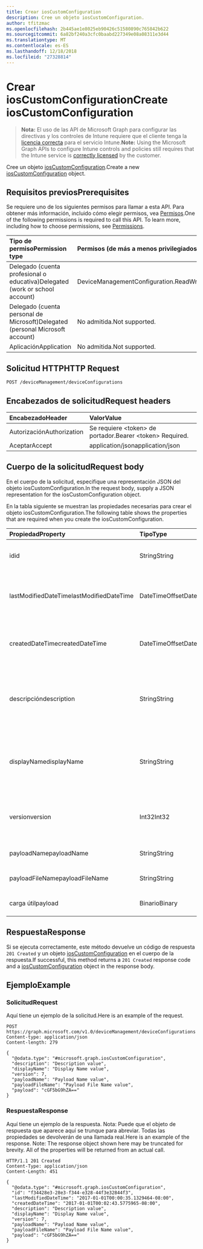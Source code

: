 ```yaml
---
title: Crear iosCustomConfiguration
description: Cree un objeto iosCustomConfiguration.
author: tfitzmac
ms.openlocfilehash: 2b445ae1e8025eb90426c51580890c765842b622
ms.sourcegitcommit: 6a82bf240a3cfc0baabd227349e08a08311e3d44
ms.translationtype: MT
ms.contentlocale: es-ES
ms.lasthandoff: 12/18/2018
ms.locfileid: "27328814"
---
```

# <a name="create-ioscustomconfiguration"></a><span data-ttu-id="1e08f-103">Crear iosCustomConfiguration</span><span class="sxs-lookup"><span data-stu-id="1e08f-103">Create iosCustomConfiguration</span></span>

> <span data-ttu-id="1e08f-104">**Nota:** El uso de las API de Microsoft Graph para configurar las directivas y los controles de Intune requiere que el cliente tenga la [licencia correcta](https://go.microsoft.com/fwlink/?linkid=839381) para el servicio Intune.</span><span class="sxs-lookup"><span data-stu-id="1e08f-104">**Note:** Using the Microsoft Graph APIs to configure Intune controls and policies still requires that the Intune service is [correctly licensed](https://go.microsoft.com/fwlink/?linkid=839381) by the customer.</span></span>

<span data-ttu-id="1e08f-105">Cree un objeto [iosCustomConfiguration](../resources/intune-deviceconfig-ioscustomconfiguration.md).</span><span class="sxs-lookup"><span data-stu-id="1e08f-105">Create a new [iosCustomConfiguration](../resources/intune-deviceconfig-ioscustomconfiguration.md) object.</span></span>
## <a name="prerequisites"></a><span data-ttu-id="1e08f-106">Requisitos previos</span><span class="sxs-lookup"><span data-stu-id="1e08f-106">Prerequisites</span></span>
<span data-ttu-id="1e08f-p101">Se requiere uno de los siguientes permisos para llamar a esta API. Para obtener más información, incluido cómo elegir permisos, vea [Permisos](/graph/permissions-reference).</span><span class="sxs-lookup"><span data-stu-id="1e08f-p101">One of the following permissions is required to call this API. To learn more, including how to choose permissions, see [Permissions](/graph/permissions-reference).</span></span>

|<span data-ttu-id="1e08f-109">Tipo de permiso</span><span class="sxs-lookup"><span data-stu-id="1e08f-109">Permission type</span></span>|<span data-ttu-id="1e08f-110">Permisos (de más a menos privilegiados)</span><span class="sxs-lookup"><span data-stu-id="1e08f-110">Permissions (from most to least privileged)</span></span>|
|:---|:---|
|<span data-ttu-id="1e08f-111">Delegado (cuenta profesional o educativa)</span><span class="sxs-lookup"><span data-stu-id="1e08f-111">Delegated (work or school account)</span></span>|<span data-ttu-id="1e08f-112">DeviceManagementConfiguration.ReadWrite.All</span><span class="sxs-lookup"><span data-stu-id="1e08f-112">DeviceManagementConfiguration.ReadWrite.All</span></span>|
|<span data-ttu-id="1e08f-113">Delegado (cuenta personal de Microsoft)</span><span class="sxs-lookup"><span data-stu-id="1e08f-113">Delegated (personal Microsoft account)</span></span>|<span data-ttu-id="1e08f-114">No admitida.</span><span class="sxs-lookup"><span data-stu-id="1e08f-114">Not supported.</span></span>|
|<span data-ttu-id="1e08f-115">Aplicación</span><span class="sxs-lookup"><span data-stu-id="1e08f-115">Application</span></span>|<span data-ttu-id="1e08f-116">No admitida.</span><span class="sxs-lookup"><span data-stu-id="1e08f-116">Not supported.</span></span>|

## <a name="http-request"></a><span data-ttu-id="1e08f-117">Solicitud HTTP</span><span class="sxs-lookup"><span data-stu-id="1e08f-117">HTTP Request</span></span>
<!-- {
  "blockType": "ignored"
}
-->
``` http
POST /deviceManagement/deviceConfigurations
```

## <a name="request-headers"></a><span data-ttu-id="1e08f-118">Encabezados de solicitud</span><span class="sxs-lookup"><span data-stu-id="1e08f-118">Request headers</span></span>
|<span data-ttu-id="1e08f-119">Encabezado</span><span class="sxs-lookup"><span data-stu-id="1e08f-119">Header</span></span>|<span data-ttu-id="1e08f-120">Valor</span><span class="sxs-lookup"><span data-stu-id="1e08f-120">Value</span></span>|
|:---|:---|
|<span data-ttu-id="1e08f-121">Autorización</span><span class="sxs-lookup"><span data-stu-id="1e08f-121">Authorization</span></span>|<span data-ttu-id="1e08f-122">Se requiere &lt;token&gt; de portador.</span><span class="sxs-lookup"><span data-stu-id="1e08f-122">Bearer &lt;token&gt; Required.</span></span>|
|<span data-ttu-id="1e08f-123">Aceptar</span><span class="sxs-lookup"><span data-stu-id="1e08f-123">Accept</span></span>|<span data-ttu-id="1e08f-124">application/json</span><span class="sxs-lookup"><span data-stu-id="1e08f-124">application/json</span></span>|

## <a name="request-body"></a><span data-ttu-id="1e08f-125">Cuerpo de la solicitud</span><span class="sxs-lookup"><span data-stu-id="1e08f-125">Request body</span></span>
<span data-ttu-id="1e08f-126">En el cuerpo de la solicitud, especifique una representación JSON del objeto iosCustomConfiguration.</span><span class="sxs-lookup"><span data-stu-id="1e08f-126">In the request body, supply a JSON representation for the iosCustomConfiguration object.</span></span>

<span data-ttu-id="1e08f-127">En la tabla siguiente se muestran las propiedades necesarias para crear el objeto iosCustomConfiguration.</span><span class="sxs-lookup"><span data-stu-id="1e08f-127">The following table shows the properties that are required when you create the iosCustomConfiguration.</span></span>

|<span data-ttu-id="1e08f-128">Propiedad</span><span class="sxs-lookup"><span data-stu-id="1e08f-128">Property</span></span>|<span data-ttu-id="1e08f-129">Tipo</span><span class="sxs-lookup"><span data-stu-id="1e08f-129">Type</span></span>|<span data-ttu-id="1e08f-130">Descripción</span><span class="sxs-lookup"><span data-stu-id="1e08f-130">Description</span></span>|
|:---|:---|:---|
|<span data-ttu-id="1e08f-131">id</span><span class="sxs-lookup"><span data-stu-id="1e08f-131">id</span></span>|<span data-ttu-id="1e08f-132">String</span><span class="sxs-lookup"><span data-stu-id="1e08f-132">String</span></span>|<span data-ttu-id="1e08f-133">Clave de la entidad.</span><span class="sxs-lookup"><span data-stu-id="1e08f-133">Key of the entity.</span></span> <span data-ttu-id="1e08f-134">Heredado de [deviceConfiguration](../resources/intune-deviceconfig-deviceconfiguration.md)</span><span class="sxs-lookup"><span data-stu-id="1e08f-134">Inherited from [deviceConfiguration](../resources/intune-deviceconfig-deviceconfiguration.md)</span></span>|
|<span data-ttu-id="1e08f-135">lastModifiedDateTime</span><span class="sxs-lookup"><span data-stu-id="1e08f-135">lastModifiedDateTime</span></span>|<span data-ttu-id="1e08f-136">DateTimeOffset</span><span class="sxs-lookup"><span data-stu-id="1e08f-136">DateTimeOffset</span></span>|<span data-ttu-id="1e08f-137">Fecha y hora en la que se modificó el objeto por última vez.</span><span class="sxs-lookup"><span data-stu-id="1e08f-137">DateTime the object was last modified.</span></span> <span data-ttu-id="1e08f-138">Heredado de [deviceConfiguration](../resources/intune-deviceconfig-deviceconfiguration.md)</span><span class="sxs-lookup"><span data-stu-id="1e08f-138">Inherited from [deviceConfiguration](../resources/intune-deviceconfig-deviceconfiguration.md)</span></span>|
|<span data-ttu-id="1e08f-139">createdDateTime</span><span class="sxs-lookup"><span data-stu-id="1e08f-139">createdDateTime</span></span>|<span data-ttu-id="1e08f-140">DateTimeOffset</span><span class="sxs-lookup"><span data-stu-id="1e08f-140">DateTimeOffset</span></span>|<span data-ttu-id="1e08f-141">Fecha y hora en la que se creó el objeto.</span><span class="sxs-lookup"><span data-stu-id="1e08f-141">DateTime the object was created.</span></span> <span data-ttu-id="1e08f-142">Heredado de [deviceConfiguration](../resources/intune-deviceconfig-deviceconfiguration.md)</span><span class="sxs-lookup"><span data-stu-id="1e08f-142">Inherited from [deviceConfiguration](../resources/intune-deviceconfig-deviceconfiguration.md)</span></span>|
|<span data-ttu-id="1e08f-143">descripción</span><span class="sxs-lookup"><span data-stu-id="1e08f-143">description</span></span>|<span data-ttu-id="1e08f-144">String</span><span class="sxs-lookup"><span data-stu-id="1e08f-144">String</span></span>|<span data-ttu-id="1e08f-145">Descripción proporcionada por el administrador de la configuración del dispositivo.</span><span class="sxs-lookup"><span data-stu-id="1e08f-145">Admin provided description of the Device Configuration.</span></span> <span data-ttu-id="1e08f-146">Heredado de [deviceConfiguration](../resources/intune-deviceconfig-deviceconfiguration.md)</span><span class="sxs-lookup"><span data-stu-id="1e08f-146">Inherited from [deviceConfiguration](../resources/intune-deviceconfig-deviceconfiguration.md)</span></span>|
|<span data-ttu-id="1e08f-147">displayName</span><span class="sxs-lookup"><span data-stu-id="1e08f-147">displayName</span></span>|<span data-ttu-id="1e08f-148">String</span><span class="sxs-lookup"><span data-stu-id="1e08f-148">String</span></span>|<span data-ttu-id="1e08f-149">Nombre proporcionado por el administrador de la configuración del dispositivo.</span><span class="sxs-lookup"><span data-stu-id="1e08f-149">Admin provided name of the device configuration.</span></span> <span data-ttu-id="1e08f-150">Heredado de [deviceConfiguration](../resources/intune-deviceconfig-deviceconfiguration.md)</span><span class="sxs-lookup"><span data-stu-id="1e08f-150">Inherited from [deviceConfiguration](../resources/intune-deviceconfig-deviceconfiguration.md)</span></span>|
|<span data-ttu-id="1e08f-151">version</span><span class="sxs-lookup"><span data-stu-id="1e08f-151">version</span></span>|<span data-ttu-id="1e08f-152">Int32</span><span class="sxs-lookup"><span data-stu-id="1e08f-152">Int32</span></span>|<span data-ttu-id="1e08f-153">Versión de la configuración del dispositivo.</span><span class="sxs-lookup"><span data-stu-id="1e08f-153">Version of the device configuration.</span></span> <span data-ttu-id="1e08f-154">Heredado de [deviceConfiguration](../resources/intune-deviceconfig-deviceconfiguration.md)</span><span class="sxs-lookup"><span data-stu-id="1e08f-154">Inherited from [deviceConfiguration](../resources/intune-deviceconfig-deviceconfiguration.md)</span></span>|
|<span data-ttu-id="1e08f-155">payloadName</span><span class="sxs-lookup"><span data-stu-id="1e08f-155">payloadName</span></span>|<span data-ttu-id="1e08f-156">String</span><span class="sxs-lookup"><span data-stu-id="1e08f-156">String</span></span>|<span data-ttu-id="1e08f-157">Nombre que se muestra al usuario.</span><span class="sxs-lookup"><span data-stu-id="1e08f-157">Name that is displayed to the user.</span></span>|
|<span data-ttu-id="1e08f-158">payloadFileName</span><span class="sxs-lookup"><span data-stu-id="1e08f-158">payloadFileName</span></span>|<span data-ttu-id="1e08f-159">String</span><span class="sxs-lookup"><span data-stu-id="1e08f-159">String</span></span>|<span data-ttu-id="1e08f-160">Nombre de archivo de carga útil (\*.mobileconfig</span><span class="sxs-lookup"><span data-stu-id="1e08f-160">Payload file name (\*.mobileconfig</span></span> | <span data-ttu-id="1e08f-161">\*.xml).</span><span class="sxs-lookup"><span data-stu-id="1e08f-161">\*.xml).</span></span>|
|<span data-ttu-id="1e08f-162">carga útil</span><span class="sxs-lookup"><span data-stu-id="1e08f-162">payload</span></span>|<span data-ttu-id="1e08f-163">Binario</span><span class="sxs-lookup"><span data-stu-id="1e08f-163">Binary</span></span>|<span data-ttu-id="1e08f-164">Carga útil.</span><span class="sxs-lookup"><span data-stu-id="1e08f-164">Payload.</span></span> <span data-ttu-id="1e08f-165">(Matriz de bytes codificada UTF8)</span><span class="sxs-lookup"><span data-stu-id="1e08f-165">(UTF8 encoded byte array)</span></span>|



## <a name="response"></a><span data-ttu-id="1e08f-166">Respuesta</span><span class="sxs-lookup"><span data-stu-id="1e08f-166">Response</span></span>
<span data-ttu-id="1e08f-167">Si se ejecuta correctamente, este método devuelve un código de respuesta `201 Created` y un objeto [iosCustomConfiguration](../resources/intune-deviceconfig-ioscustomconfiguration.md) en el cuerpo de la respuesta.</span><span class="sxs-lookup"><span data-stu-id="1e08f-167">If successful, this method returns a `201 Created` response code and a [iosCustomConfiguration](../resources/intune-deviceconfig-ioscustomconfiguration.md) object in the response body.</span></span>

## <a name="example"></a><span data-ttu-id="1e08f-168">Ejemplo</span><span class="sxs-lookup"><span data-stu-id="1e08f-168">Example</span></span>
### <a name="request"></a><span data-ttu-id="1e08f-169">Solicitud</span><span class="sxs-lookup"><span data-stu-id="1e08f-169">Request</span></span>
<span data-ttu-id="1e08f-170">Aquí tiene un ejemplo de la solicitud.</span><span class="sxs-lookup"><span data-stu-id="1e08f-170">Here is an example of the request.</span></span>
``` http
POST https://graph.microsoft.com/v1.0/deviceManagement/deviceConfigurations
Content-type: application/json
Content-length: 279

{
  "@odata.type": "#microsoft.graph.iosCustomConfiguration",
  "description": "Description value",
  "displayName": "Display Name value",
  "version": 7,
  "payloadName": "Payload Name value",
  "payloadFileName": "Payload File Name value",
  "payload": "cGF5bG9hZA=="
}
```

### <a name="response"></a><span data-ttu-id="1e08f-171">Respuesta</span><span class="sxs-lookup"><span data-stu-id="1e08f-171">Response</span></span>
<span data-ttu-id="1e08f-p109">Aquí tiene un ejemplo de la respuesta. Nota: Puede que el objeto de respuesta que aparece aquí se trunque para abreviar. Todas las propiedades se devolverán de una llamada real.</span><span class="sxs-lookup"><span data-stu-id="1e08f-p109">Here is an example of the response. Note: The response object shown here may be truncated for brevity. All of the properties will be returned from an actual call.</span></span>
``` http
HTTP/1.1 201 Created
Content-Type: application/json
Content-Length: 451

{
  "@odata.type": "#microsoft.graph.iosCustomConfiguration",
  "id": "f34428e3-28e3-f344-e328-44f3e32844f3",
  "lastModifiedDateTime": "2017-01-01T00:00:35.1329464-08:00",
  "createdDateTime": "2017-01-01T00:02:43.5775965-08:00",
  "description": "Description value",
  "displayName": "Display Name value",
  "version": 7,
  "payloadName": "Payload Name value",
  "payloadFileName": "Payload File Name value",
  "payload": "cGF5bG9hZA=="
}
```



